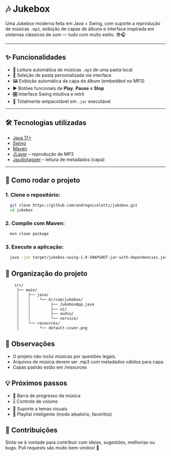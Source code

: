 # 🎶 Jukebox

Uma Jukebox moderna feita em Java + Swing, com suporte a reprodução de músicas `.mp3`, exibição de capas de álbuns e interface inspirada em sistemas clássicos de som — tudo com muito estilo. 😎🎧

---

## ✨ Funcionalidades

- 🎵 Leitura automática de músicas `.mp3` de uma pasta local
- 📂 Seleção de pasta personalizada via interface
- 🖼️ Exibição automática da capa do álbum (embedded no MP3)
- ▶️ Botões funcionais de **Play**, **Pause** e **Stop**
- 🎛️ Interface Swing intuitiva e retrô
- 💾 Totalmente empacotável em `.jar` executável

---

## 🛠️ Tecnologias utilizadas

- [Java 17+](https://openjdk.org)
- [Swing](https://docs.oracle.com/javase/8/docs/technotes/guides/swing/)
- [Maven](https://maven.apache.org/)
- [JLayer](http://www.javazoom.net/javalayer/javalayer.html) – reprodução de MP3
- [Jaudiotagger](https://bitbucket.org/ijabz/jaudiotagger) – leitura de metadados (capa)

---

## 🧪 Como rodar o projeto

### 1. Clone o repositório:
```bash
  git clone https://github.com/andregnicoletti/jukebox.git
  cd jukebox
```

### 2. Compile com Maven:
```bash
  mvn clean package
```

### 3. Execute a aplicação:
```bash
  java -jar target/jukebox-swing-1.0-SNAPSHOT-jar-with-dependencies.jar
```

## 📁 Organização do projeto
```bash
    src/
     ├── main/
     │    ├── java/
     │    │    └── br/com/jukebox/
     │    │         ├── JukeboxApp.java
     │    │         ├── ui/
     │    │         ├── audio/
     │    │         └── service/
     │    └── resources/
     │         └── default-cover.png
```

## 📌 Observações
- O projeto não inclui músicas por questões legais.
- Arquivos de música devem ser .mp3 com metadados válidos para capa.
- Capas padrão estão em /resources

## 💡 Próximos passos
- 🔁 Barra de progresso da música
- 🎚️ Controle de volume
- 🎨 Suporte a temas visuais
- 🧠 Playlist inteligente (modo aleatório, favoritos)

## 🤝 Contribuições
Sinta-se à vontade para contribuir com ideias, sugestões, melhorias ou bugs.
Pull requests são muito bem-vindos! 🚀

